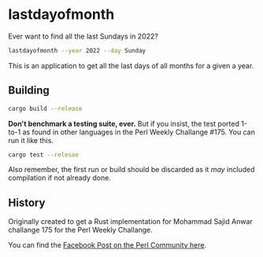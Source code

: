 lastdayofmonth
====


Ever want to find all the last Sundays in 2022?

```sh
lastdayofmonth --year 2022 --day Sunday
```

This is an application to get all the last days of all months for a given a
year.


Building
----

```sh
cargo build --release
```

**Don't benchmark a testing suite, ever.** But if you insist, the test ported
1-to-1 as found in other languages in the Perl Weekly Challange #175. You can
run it like this.


```sh
cargo test --relesae
```

Also remember, the first run or build should be discarded as it _may_ included
compilation if not already done.

History
----

Originally created to get a Rust implementation for Mohammad Sajid Anwar
challange 175 for the Perl Weekly Challange.

You can find the [Facebook Post on the Perl Community here](https://www.facebook.com/groups/perlcommunity/posts/1265844890889801).
